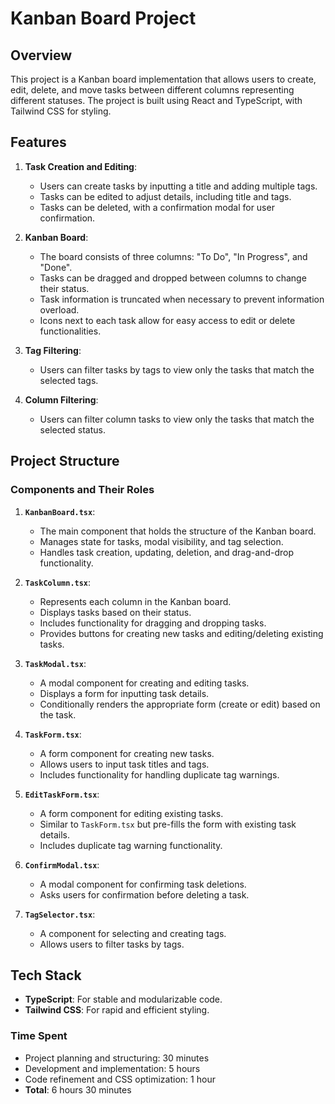 # Kanban Board Project

## Overview

This project is a Kanban board implementation that allows users to create, edit, delete, and move tasks between different columns representing different statuses. The project is built using React and TypeScript, with Tailwind CSS for styling.

## Features

1. **Task Creation and Editing**:

   - Users can create tasks by inputting a title and adding multiple tags.
   - Tasks can be edited to adjust details, including title and tags.
   - Tasks can be deleted, with a confirmation modal for user confirmation.

2. **Kanban Board**:

   - The board consists of three columns: "To Do", "In Progress", and "Done".
   - Tasks can be dragged and dropped between columns to change their status.
   - Task information is truncated when necessary to prevent information overload.
   - Icons next to each task allow for easy access to edit or delete
     functionalities.

3. **Tag Filtering**:

   - Users can filter tasks by tags to view only the tasks that match the
     selected tags.

4. **Column Filtering**:

   - Users can filter column tasks to view only the tasks that match the
     selected status.

## Project Structure

### Components and Their Roles

1. **`KanbanBoard.tsx`**:
   - The main component that holds the structure of the Kanban board.
   - Manages state for tasks, modal visibility, and tag selection.
   - Handles task creation, updating, deletion, and drag-and-drop functionality.
2. **`TaskColumn.tsx`**:
   - Represents each column in the Kanban board.
   - Displays tasks based on their status.
   - Includes functionality for dragging and dropping tasks.
   - Provides buttons for creating new tasks and editing/deleting existing tasks.
3. **`TaskModal.tsx`**:

   - A modal component for creating and editing tasks.
   - Displays a form for inputting task details.
   - Conditionally renders the appropriate form (create or edit) based on the task.

4. **`TaskForm.tsx`**:

   - A form component for creating new tasks.
   - Allows users to input task titles and tags.
   - Includes functionality for handling duplicate tag warnings.

5. **`EditTaskForm.tsx`**:

   - A form component for editing existing tasks.
   - Similar to `TaskForm.tsx` but pre-fills the form with existing task details.
   - Includes duplicate tag warning functionality.

6. **`ConfirmModal.tsx`**:

   - A modal component for confirming task deletions.
   - Asks users for confirmation before deleting a task.

7. **`TagSelector.tsx`**:
   - A component for selecting and creating tags.
   - Allows users to filter tasks by tags.

## Tech Stack

- **TypeScript**: For stable and modularizable code.
- **Tailwind CSS**: For rapid and efficient styling.

### Time Spent

- Project planning and structuring: 30 minutes
- Development and implementation: 5 hours
- Code refinement and CSS optimization: 1 hour
- **Total**: 6 hours 30 minutes
